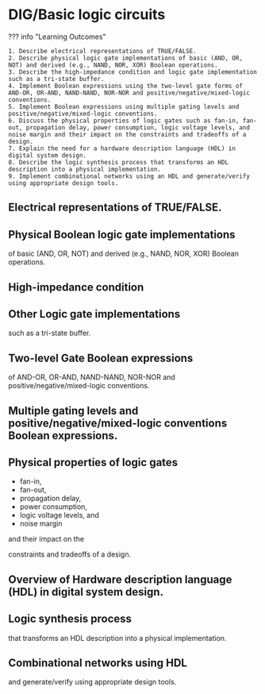 # DIG/Basic logic circuits

??? info "Learning Outcomes"

    1. Describe electrical representations of TRUE/FALSE.
    2. Describe physical logic gate implementations of basic (AND, OR, NOT) and derived (e.g., NAND, NOR, XOR) Boolean operations.
    3. Describe the high-impedance condition and logic gate implementation such as a tri-state buffer.
    4. Implement Boolean expressions using the two-level gate forms of AND-OR, OR-AND, NAND-NAND, NOR-NOR and positive/negative/mixed-logic conventions.
    5. Implement Boolean expressions using multiple gating levels and positive/negative/mixed-logic conventions.
    6. Discuss the physical properties of logic gates such as fan-in, fan-out, propagation delay, power consumption, logic voltage levels, and noise margin and their impact on the constraints and tradeoffs of a design.
    7. Explain the need for a hardware description language (HDL) in digital system design.
    8. Describe the logic synthesis process that transforms an HDL description into a physical implementation.
    9. Implement combinational networks using an HDL and generate/verify using appropriate design tools.

## Electrical representations of TRUE/FALSE.

## Physical Boolean logic gate implementations 

of basic (AND, OR, NOT) and derived (e.g., NAND, NOR, XOR) Boolean operations.

## High-impedance condition

## Other Logic gate implementations

 such as a tri-state buffer.

## Two-level Gate Boolean expressions

of AND-OR, OR-AND, NAND-NAND, NOR-NOR and positive/negative/mixed-logic conventions.

## Multiple gating levels and positive/negative/mixed-logic conventions Boolean expressions.

## Physical properties of logic gates 

- fan-in, 
- fan-out, 
- propagation delay, 
- power consumption, 
- logic voltage levels, and 
- noise margin 

and their impact on the 

constraints and tradeoffs of a design.

## Overview of Hardware description language (HDL) in digital system design.

## Logic synthesis process 

that transforms an HDL description into a physical implementation.

## Combinational networks using HDL 

and generate/verify using appropriate design tools.